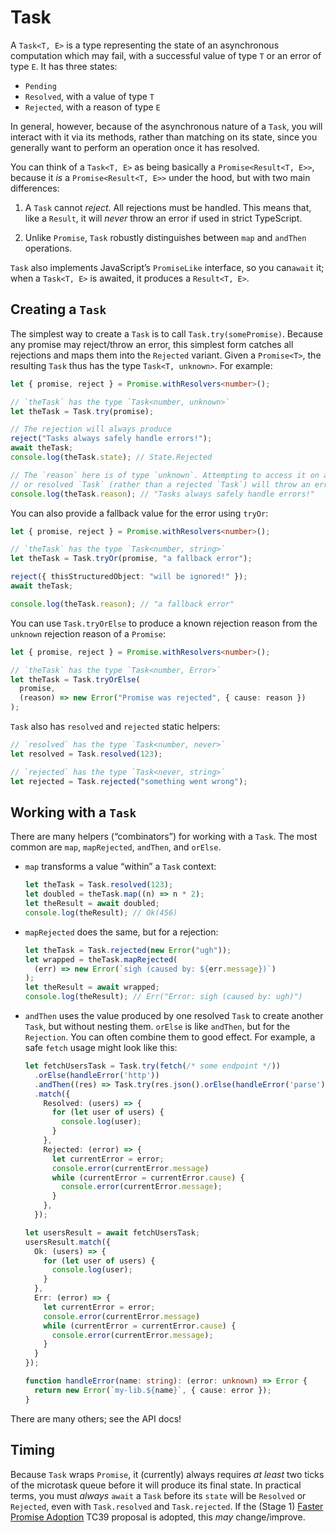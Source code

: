 # Task

A `Task<T, E>` is a type representing the state of an asynchronous computation which may fail, with a successful value of type `T` or an error of type `E`. It has three states:

- `Pending`
- `Resolved`, with a value of type `T`
- `Rejected`, with a reason of type `E`

In general, however, because of the asynchronous nature of a `Task`, you will interact with it via its methods, rather than matching on its state, since you generally want to perform an operation once it has resolved.

You can think of a `Task<T, E>` as being basically a `Promise<Result<T, E>>`, because it *is* a `Promise<Result<T, E>>` under the hood, but with two main differences:

1. A `Task` cannot *reject*. All rejections must be handled. This means that, like a `Result`, it will *never* throw an error if used in strict TypeScript.

2. Unlike `Promise`, `Task` robustly distinguishes between `map` and `andThen` operations.

`Task` also implements JavaScript’s `PromiseLike` interface, so you can`await` it; when a `Task<T, E>` is awaited, it produces a `Result<T, E>`.

## Creating a `Task`

The simplest way to create a `Task` is to call `Task.try(somePromise)`. Because any promise may reject/throw an error, this simplest form catches all rejections and maps them into the `Rejected` variant. Given a `Promise<T>`, the resulting `Task` thus has the type `Task<T, unknown>`. For example:

```ts
let { promise, reject } = Promise.withResolvers<number>();

// `theTask` has the type `Task<number, unknown>`
let theTask = Task.try(promise);

// The rejection will always produce
reject("Tasks always safely handle errors!");
await theTask;
console.log(theTask.state); // State.Rejected

// The `reason` here is of type `unknown`. Attempting to access it on a pending
// or resolved `Task` (rather than a rejected `Task`) will throw an error.
console.log(theTask.reason); // "Tasks always safely handle errors!"
```

You can also provide a fallback value for the error using `tryOr`:

```ts
let { promise, reject } = Promise.withResolvers<number>();

// `theTask` has the type `Task<number, string>`
let theTask = Task.tryOr(promise, "a fallback error");

reject({ thisStructuredObject: "will be ignored!" });
await theTask;

console.log(theTask.reason); // "a fallback error"
```

You can use `Task.tryOrElse` to produce a known rejection reason from the `unknown` rejection reason of a `Promise`:

```ts
let { promise, reject } = Promise.withResolvers<number>();

// `theTask` has the type `Task<number, Error>`
let theTask = Task.tryOrElse(
  promise,
  (reason) => new Error("Promise was rejected", { cause: reason })
);
```

`Task` also has `resolved` and `rejected` static helpers:

```ts
// `resolved` has the type `Task<number, never>`
let resolved = Task.resolved(123);

// `rejected` has the type `Task<never, string>`
let rejected = Task.rejected("something went wrong");
```


## Working with a `Task`

There are many helpers (“combinators”) for working with a `Task`. The most common are `map`, `mapRejected`, `andThen`, and `orElse`.

- `map` transforms a value “within” a `Task` context:

    ```ts
    let theTask = Task.resolved(123);
    let doubled = theTask.map((n) => n * 2);
    let theResult = await doubled;
    console.log(theResult); // Ok(456)
    ```

- `mapRejected` does the same, but for a rejection:

    ```ts
    let theTask = Task.rejected(new Error("ugh"));
    let wrapped = theTask.mapRejected(
      (err) => new Error(`sigh (caused by: ${err.message})`)
    );
    let theResult = await wrapped;
    console.log(theResult); // Err("Error: sigh (caused by: ugh)")
    ```

- `andThen` uses the value produced by one resolved `Task` to create another `Task`, but without nesting them. `orElse` is like `andThen`, but for the `Rejection`. You can often combine them to good effect. For example, a safe `fetch` usage might look like this:

    ```ts
    let fetchUsersTask = Task.try(fetch(/* some endpoint */))
      .orElse(handleError('http'))
      .andThen((res) => Task.try(res.json().orElse(handleError('parse')))
      .match({
        Resolved: (users) => {
          for (let user of users) {
            console.log(user);
          }
        },
        Rejected: (error) => {
          let currentError = error;
          console.error(currentError.message)
          while (currentError = currentError.cause) {
            console.error(currentError.message);
          }
        },
      });

    let usersResult = await fetchUsersTask;
    usersResult.match({
      Ok: (users) => {
        for (let user of users) {
          console.log(user);
        }
      },
      Err: (error) => {
        let currentError = error;
        console.error(currentError.message)
        while (currentError = currentError.cause) {
          console.error(currentError.message);
        }
      }
    });

    function handleError(name: string): (error: unknown) => Error {
      return new Error(`my-lib.${name}`, { cause: error });
    }
    ```

There are many others; see the API docs!

## Timing

Because `Task` wraps `Promise`, it (currently) always requires *at least* two ticks of the microtask queue before it will produce its final state. In practical terms, you must *always* `await` a `Task` before its `state` will be `Resolved` or `Rejected`, even with `Task.resolved` and `Task.rejected`. If the (Stage 1) [Faster Promise Adoption][fpa] TC39 proposal is adopted, this *may* change/improve.

[fpa]: https://github.com/tc39/proposal-faster-promise-adoption
